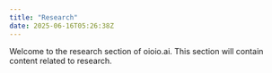 ```yaml
---
title: "Research"
date: 2025-06-16T05:26:38Z
---
```


Welcome to the research section of oioio.ai. This section will contain content related to research.
